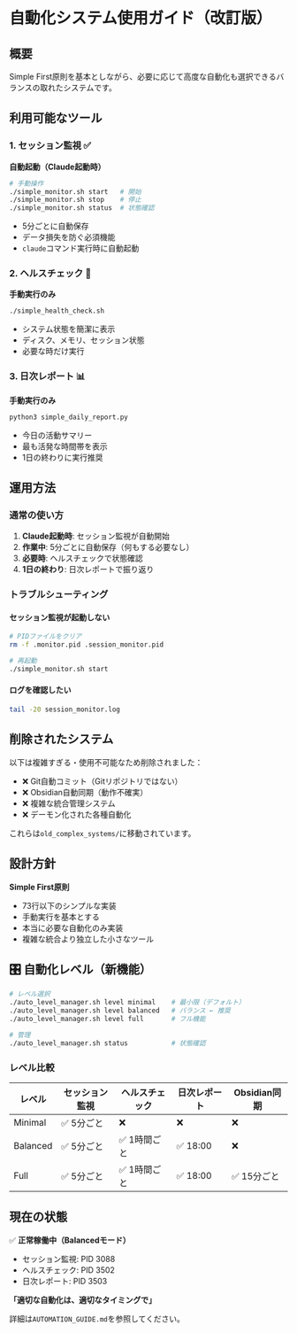# 自動化システム使用ガイド（改訂版）

## 概要
Simple First原則を基本としながら、必要に応じて高度な自動化も選択できるバランスの取れたシステムです。

## 利用可能なツール

### 1. セッション監視 ✅
**自動起動（Claude起動時）**

```bash
# 手動操作
./simple_monitor.sh start   # 開始
./simple_monitor.sh stop    # 停止
./simple_monitor.sh status  # 状態確認
```

- 5分ごとに自動保存
- データ損失を防ぐ必須機能
- `claude`コマンド実行時に自動起動

### 2. ヘルスチェック 🏥
**手動実行のみ**

```bash
./simple_health_check.sh
```

- システム状態を簡潔に表示
- ディスク、メモリ、セッション状態
- 必要な時だけ実行

### 3. 日次レポート 📊
**手動実行のみ**

```bash
python3 simple_daily_report.py
```

- 今日の活動サマリー
- 最も活発な時間帯を表示
- 1日の終わりに実行推奨

## 運用方法

### 通常の使い方
1. **Claude起動時**: セッション監視が自動開始
2. **作業中**: 5分ごとに自動保存（何もする必要なし）
3. **必要時**: ヘルスチェックで状態確認
4. **1日の終わり**: 日次レポートで振り返り

### トラブルシューティング

#### セッション監視が起動しない
```bash
# PIDファイルをクリア
rm -f .monitor.pid .session_monitor.pid

# 再起動
./simple_monitor.sh start
```

#### ログを確認したい
```bash
tail -20 session_monitor.log
```

## 削除されたシステム

以下は複雑すぎる・使用不可能なため削除されました：

- ❌ Git自動コミット（Gitリポジトリではない）
- ❌ Obsidian自動同期（動作不確実）
- ❌ 複雑な統合管理システム
- ❌ デーモン化された各種自動化

これらは`old_complex_systems/`に移動されています。

## 設計方針

**Simple First原則**
- 73行以下のシンプルな実装
- 手動実行を基本とする
- 本当に必要な自動化のみ実装
- 複雑な統合より独立した小さなツール

## 🎛️ 自動化レベル（新機能）

```bash
# レベル選択
./auto_level_manager.sh level minimal    # 最小限（デフォルト）
./auto_level_manager.sh level balanced   # バランス ← 推奨
./auto_level_manager.sh level full       # フル機能

# 管理
./auto_level_manager.sh status           # 状態確認
```

### レベル比較
| レベル | セッション監視 | ヘルスチェック | 日次レポート | Obsidian同期 |
|--------|----------------|----------------|--------------|--------------|
| Minimal | ✅ 5分ごと | ❌ | ❌ | ❌ |
| Balanced | ✅ 5分ごと | ✅ 1時間ごと | ✅ 18:00 | ❌ |
| Full | ✅ 5分ごと | ✅ 1時間ごと | ✅ 18:00 | ✅ 15分ごと |

## 現在の状態

✅ **正常稼働中（Balancedモード）**
- セッション監視: PID 3088
- ヘルスチェック: PID 3502
- 日次レポート: PID 3503

**「適切な自動化は、適切なタイミングで」**

詳細は`AUTOMATION_GUIDE.md`を参照してください。